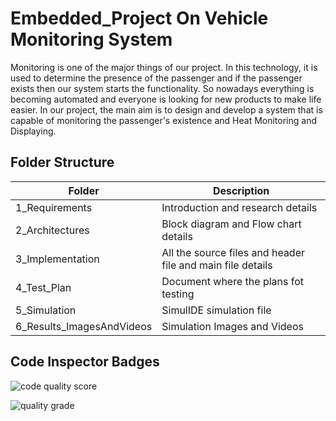 # Embedded_Project On Vehicle Monitoring System

Monitoring is one of the major things of our project. In this technology, it is used to determine the presence of the passenger and if the passenger exists then our system starts the functionality. So nowadays everything is becoming automated and everyone is looking for new products to make life easier. In our project, the main aim is to design and develop a system that is capable of monitoring the passenger's existence and Heat Monitoring and Displaying.

## Folder Structure
|Folder             | Description |
|-------------------| -----------------------------------------|
| 1_Requirements  |Introduction and research details|
| 2_Architectures         | Block diagram and Flow chart details|
| 3_Implementation | All the source files and header file and main file details|
| 4_Test_Plan     | Document where the plans fot testing|
| 5_Simulation     | SimulIDE simulation file|
| 6_Results_ImagesAndVideos      | Simulation Images and Videos|

## Code Inspector Badges

![code quality score](https://www.code-inspector.com/project/28864/score/svg)

![quality grade](https://www.code-inspector.com/project/28864/status/svg)
